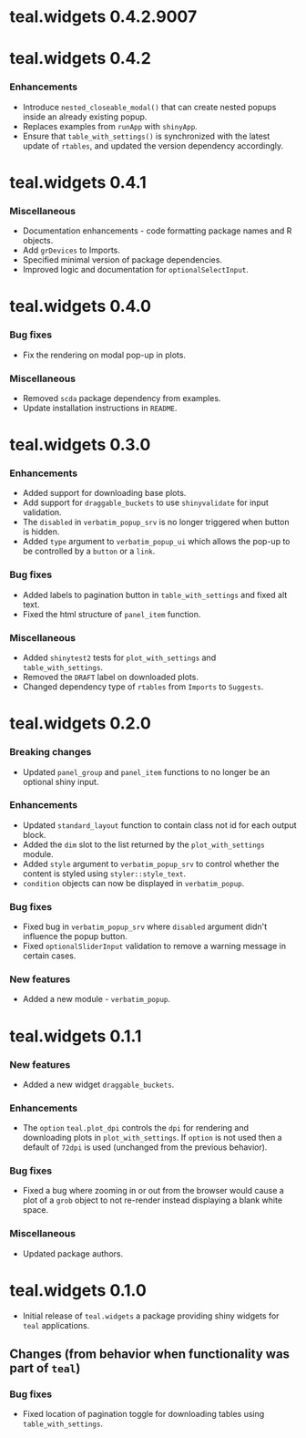 # teal.widgets 0.4.2.9007

# teal.widgets 0.4.2

### Enhancements
* Introduce `nested_closeable_modal()` that can create nested popups inside an already existing popup.
* Replaces examples from `runApp` with `shinyApp`.
* Ensure that `table_with_settings()` is synchronized with the latest update of `rtables`, and updated the version dependency accordingly.

# teal.widgets 0.4.1

### Miscellaneous

* Documentation enhancements - code formatting package names and R objects.
* Add `grDevices` to Imports.
* Specified minimal version of package dependencies.
* Improved logic and documentation for `optionalSelectInput`.

# teal.widgets 0.4.0

### Bug fixes

* Fix the rendering on modal pop-up in plots.

### Miscellaneous

* Removed `scda` package dependency from examples.
* Update installation instructions in `README`.

# teal.widgets 0.3.0

### Enhancements
* Added support for downloading base plots.
* Add support for `draggable_buckets` to use `shinyvalidate` for input validation.
* The `disabled` in `verbatim_popup_srv` is no longer triggered when button is hidden.
* Added `type` argument to `verbatim_popup_ui` which allows the pop-up to be controlled by a `button` or a `link`.

### Bug fixes
* Added labels to pagination button in `table_with_settings` and fixed alt text.
* Fixed the html structure of `panel_item` function.

### Miscellaneous
* Added `shinytest2` tests for `plot_with_settings` and `table_with_settings`.
* Removed the `DRAFT` label on downloaded plots.
* Changed dependency type of `rtables` from `Imports` to `Suggests`.

# teal.widgets 0.2.0

### Breaking changes
* Updated `panel_group` and `panel_item` functions to no longer be an optional shiny input.

### Enhancements
* Updated `standard_layout` function to contain class not id for each output block.
* Added the `dim` slot to the list returned by the `plot_with_settings` module.
* Added `style` argument to `verbatim_popup_srv` to control whether the content is styled using `styler::style_text`.
* `condition` objects can now be displayed in `verbatim_popup`.

### Bug fixes
* Fixed bug in `verbatim_popup_srv` where `disabled` argument didn't influence the popup button.
* Fixed `optionalSliderInput` validation to remove a warning message in certain cases.

### New features
* Added a new module - `verbatim_popup`.

# teal.widgets 0.1.1

### New features
* Added a new widget `draggable_buckets`.

### Enhancements
* The `option` `teal.plot_dpi` controls the `dpi` for rendering and downloading plots in `plot_with_settings`. If `option` is not used then a default of `72dpi` is used (unchanged from the previous behavior).

### Bug fixes
* Fixed a bug where zooming in or out from the browser would cause a plot of a `grob` object to not re-render instead displaying a blank white space.

### Miscellaneous
* Updated package authors.

# teal.widgets 0.1.0

* Initial release of `teal.widgets` a package providing shiny widgets for `teal` applications.

## Changes (from behavior when functionality was part of `teal`)

### Bug fixes
* Fixed location of pagination toggle for downloading tables using `table_with_settings`.
